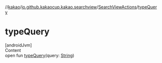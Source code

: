 //[kakao](../../../index.md)/[io.github.kakaocup.kakao.searchview](../index.md)/[SearchViewActions](index.md)/[typeQuery](type-query.md)



# typeQuery  
[androidJvm]  
Content  
open fun [typeQuery](type-query.md)(query: [String](https://kotlinlang.org/api/latest/jvm/stdlib/kotlin/-string/index.html))  



